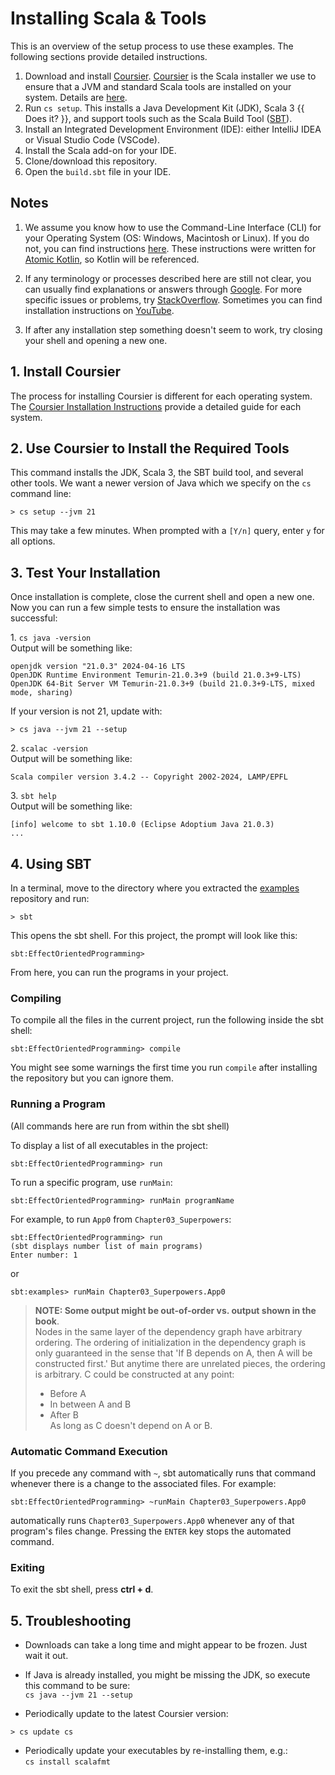 # Installing Scala & Tools

This is an overview of the setup process to use these examples. The following sections provide detailed instructions.

1.  Download and install [Coursier](https://get-coursier.io/).
    [Coursier](https://get-coursier.io/docs/cli-overview) is the Scala installer we use to ensure that a JVM and standard Scala tools are installed on your system.
    Details are [here](https://docs.scala-lang.org/scala3/getting-started.html).
2.  Run `cs setup`. This installs a Java Development Kit (JDK), Scala 3 {{ Does it? }}, and support tools such as the Scala Build Tool ([SBT](https://www.scala-sbt.org/)).
3.  Install an Integrated Development Environment (IDE): either IntelliJ IDEA or Visual Studio Code (VSCode).
4.  Install the Scala add-on for your IDE.
5.  Clone/download this repository.
6.  Open the `build.sbt` file in your IDE.

## Notes

1. We assume you know how to use the Command-Line Interface (CLI) for your Operating System (OS: Windows, Macintosh or Linux).
If you do not, you can find instructions [here](https://github.com/BruceEckel/AtomicKotlinExamples/blob/master/README.md#appendix-a-command-line-basics).
These instructions were written for [Atomic Kotlin](https://www.atomickotlin.com/), so Kotlin will be referenced.

2. If any terminology or processes described here are still not clear, you can usually find explanations or answers through
[Google](https://www.google.com/). For more specific issues or problems, try
[StackOverflow](http://stackoverflow.com/). Sometimes you can find installation
instructions on [YouTube](https://www.youtube.com/).

3. If after any installation step something doesn't seem to work, try closing your shell and opening a new one.

## 1. Install Coursier

The process for installing Coursier is different for each operating system.
The [Coursier Installation Instructions](https://get-coursier.io/docs/cli-installation) provide a detailed guide for each system.


## 2. Use Coursier to Install the Required Tools

This command installs the JDK, Scala 3, the SBT build tool, and several other tools.
We want a newer version of Java which we specify on the `cs` command line:

```
> cs setup --jvm 21
```

This may take a few minutes. When prompted with a `[Y/n]` query, enter `y` for all options.

## 3. Test Your Installation

Once installation is complete, close the current shell and open a new one. 
Now you can run a few simple tests to ensure the installation was successful:

1\. `cs java -version`  
  Output will be something like:
```text
openjdk version "21.0.3" 2024-04-16 LTS
OpenJDK Runtime Environment Temurin-21.0.3+9 (build 21.0.3+9-LTS)
OpenJDK 64-Bit Server VM Temurin-21.0.3+9 (build 21.0.3+9-LTS, mixed mode, sharing)
```

If your version is not 21, update with:

```text
> cs java --jvm 21 --setup
```

2\. `scalac -version`  
  Output will be something like:
```text
Scala compiler version 3.4.2 -- Copyright 2002-2024, LAMP/EPFL
```

3\. `sbt help`  
  Output will be something like:
```text
[info] welcome to sbt 1.10.0 (Eclipse Adoptium Java 21.0.3)
...
```

## 4. Using SBT

In a terminal, move to the directory where you extracted the [examples](https://github.com/EffectOrientedProgramming/examples) repository and run:

```
> sbt
```

This opens the sbt shell. For this project, the prompt will look like this:

```
sbt:EffectOrientedProgramming>
```

From here, you can run the programs in your project.

### Compiling

To compile all the files in the current project, run the following inside the sbt shell:

```
sbt:EffectOrientedProgramming> compile
```

You might see some warnings the first time you run `compile` after installing the repository but you can ignore them.

### Running a Program

(All commands here are run from within the sbt shell)

To display a list of all executables in the project:

```
sbt:EffectOrientedProgramming> run
```

To run a specific program, use `runMain`:

```
sbt:EffectOrientedProgramming> runMain programName
```

For example, to run  `App0` from `Chapter03_Superpowers`:

```
sbt:EffectOrientedProgramming> run
(sbt displays number list of main programs)
Enter number: 1
```

or

```
sbt:examples> runMain Chapter03_Superpowers.App0
```

> **NOTE: Some output might be out-of-order vs. output shown in the book**.  
> Nodes in the same layer of the dependency graph have arbitrary ordering.
> The ordering of initialization in the dependency graph is only guaranteed in the sense that 'If B depends on A, then A will be constructed first.'
> But anytime there are unrelated pieces, the ordering is arbitrary.
> C could be constructed at any point:  
> - Before A  
> - In between A and B  
> - After B  
> As long as C doesn't depend on A or B.

<!-- TODO: Some way for the reader to run all programs with a single command? runMainClassesToleratesFailures -->

### Automatic Command Execution

If you precede any command with `~`, sbt automatically runs that command whenever there is a change to the associated files.
For example:

```
sbt:EffectOrientedProgramming> ~runMain Chapter03_Superpowers.App0
```

automatically runs `Chapter03_Superpowers.App0` whenever any of that program's files change.
Pressing the `ENTER` key stops the automated command.

### Exiting

To exit the sbt shell, press **ctrl + d**.

## 5. Troubleshooting

* Downloads can take a long time and might appear to be frozen. Just wait it out.

* If Java is already installed, you might be missing the JDK, so execute 
  this command to be sure:    
  `cs java --jvm 21 --setup`

* Periodically update to the latest Coursier version:

```
> cs update cs
```

* Periodically update your executables by re-installing them, e.g.:    
  `cs install scalafmt`

<!-- *  `eval "$(cs install --env)"` {{ What does this do? }} -->
